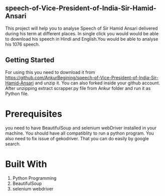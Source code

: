 ## speech-of-Vice-President-of-India-Sir-Hamid-Ansari

This project will help you to analyse Speech of Sir Hamid Ansari delivered during his term at different places. In single click you would 
would be able to download his speech in Hindi and English.You would be able to analyse his 1076 speech. 

## Getting Started
For using this you need to download it from https://github.com/AnkurBegining/speech-of-Vice-President-of-India-Sir-Hamid-Ansari and unzip it. You can also forked inside your github account. After unzipping extract scrapper.py file from Ankur folder and run it as Python file.

# Prerequisites
you need to have BeautifulSoup and selenium webDriver installed in your machine. You should have all compatiblity to run a python program. You also need to fix issue of gekodriver. That you can do easily by google search.


# Built With
1. Python Programming
2. BeautifulSoup 
3. selenium webdriver
